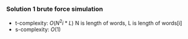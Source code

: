 ### Solution 1 brute force simulation

- t-complexity: $O(N^2i * L)$
    N is length of words, L is length of words[i]
- s-complexity: $O(1)$

